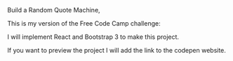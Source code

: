 Build a Random Quote Machine,

This is my version of the Free Code Camp challenge:

I will implement React and Bootstrap 3 to make this project.

If you want to preview the project I will add the link to the codepen website.    
